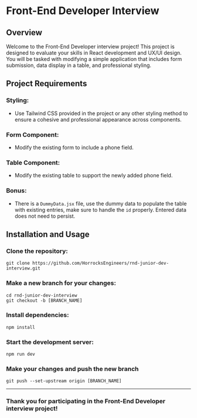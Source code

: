 # Front-End Developer Interview
## Overview
Welcome to the Front-End Developer interview project! This project is designed to evaluate your skills in React development and UX/UI design. You will be tasked with modifying a simple application that includes form submission, data display in a table, and professional styling.

## Project Requirements
### Styling:
- Use Tailwind CSS provided in the project or any other styling method to ensure a cohesive and professional appearance across components.

### Form Component:
- Modify the existing form to include a phone field.

### Table Component:
- Modify the existing table to support the newly added phone field.

### Bonus:
- There is a `DummyData.jsx` file, use the dummy data to populate the table with existing entries, make sure to handle the `id` properly. Entered data does not need to persist.

## Installation and Usage
### Clone the repository:
```
git clone https://github.com/HorrocksEngineers/rnd-junior-dev-interview.git
```
### Make a new branch for your changes:
```
cd rnd-junior-dev-interview
git checkout -b [BRANCH_NAME]
```
### Install dependencies:
```
npm install
```
### Start the development server:
```
npm run dev
```
### Make your changes and push the new branch
```
git push --set-upstream origin [BRANCH_NAME]
```
---
### Thank you for participating in the Front-End Developer interview project!